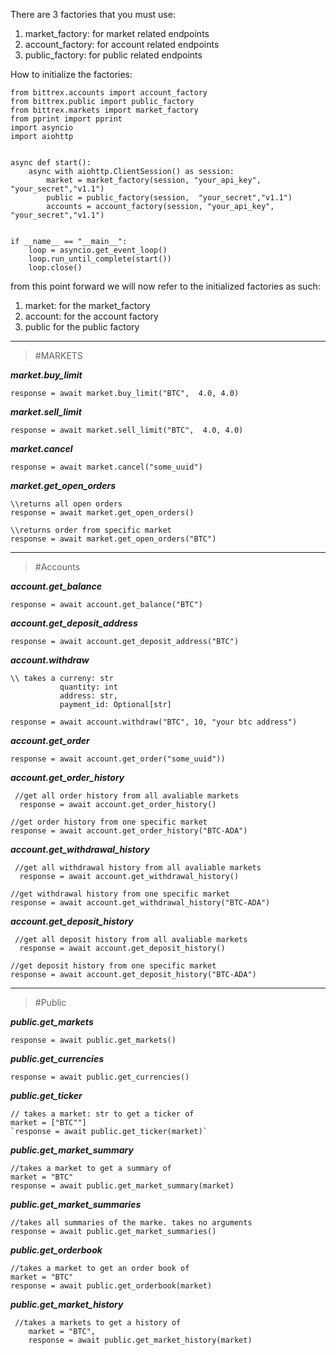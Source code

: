 ﻿There are 3 factories that you must use:

 1. market_factory: for market related endpoints
 2. account_factory: for account related endpoints
 3. public_factory: for public related endpoints


How to initialize the factories:

 

    from bittrex.accounts import account_factory
    from bittrex.public import public_factory
    from bittrex.markets import market_factory
    from pprint import pprint
    import asyncio
    import aiohttp
    
    
    async def start():
        async with aiohttp.ClientSession() as session:
            market = market_factory(session, "your_api_key", "your_secret","v1.1")
            public = public_factory(session,  "your_secret","v1.1")
            accounts = account_factory(session, "your_api_key", "your_secret","v1.1")
               
         
    if __name__ == "__main__":
        loop = asyncio.get_event_loop()
        loop.run_until_complete(start())
        loop.close()


from this point forward we will now refer to the initialized factories as such:

 1. market: for the market_factory
 2. account: for the account factory
 3. public for the public factory


----------





    

> #MARKETS


_**market.buy_limit**_

`response = await market.buy_limit("BTC",  4.0, 4.0)`

_**market.sell_limit**_

`response = await market.sell_limit("BTC",  4.0, 4.0)`



_**market.cancel**_

`response = await market.cancel("some_uuid")`



_**market.get_open_orders**_

    \\returns all open orders 
    response = await market.get_open_orders()
    
    \\returns order from specific market
    response = await market.get_open_orders("BTC")




----------


> #Accounts

_**account.get_balance**_

`response = await account.get_balance("BTC")`


_**account.get_deposit_address**_

`response = await account.get_deposit_address("BTC")`

_**account.withdraw**_

    \\ takes a curreny: str
               quantity: int
               address: str,
               payment_id: Optional[str]
               
    response = await account.withdraw("BTC", 10, "your btc address")


_**account.get_order**_

`response = await account.get_order("some_uuid"))`
  

_**account.get_order_history**_
 

     //get all order history from all avaliable markets
      response = await account.get_order_history()
      
    //get order history from one specific market
    response = await account.get_order_history("BTC-ADA")


_**account.get_withdrawal_history**_
 

     //get all withdrawal history from all avaliable markets
      response = await account.get_withdrawal_history()
      
    //get withdrawal history from one specific market
    response = await account.get_withdrawal_history("BTC-ADA")


_**account.get_deposit_history**_
 

     //get all deposit history from all avaliable markets
      response = await account.get_deposit_history()
      
    //get deposit history from one specific market
    response = await account.get_deposit_history("BTC-ADA")


----------

> #Public

_**public.get_markets**_

`response = await public.get_markets()`

_**public.get_currencies**_

`response = await public.get_currencies()`

_**public.get_ticker**_

    // takes a market: str to get a ticker of
    market = ["BTC""] 
    `response = await public.get_ticker(market)`

_**public.get_market_summary**_

    //takes a market to get a summary of
    market = "BTC"
    response = await public.get_market_summary(market)
    
_**public.get_market_summaries**_

    //takes all summaries of the marke. takes no arguments
    response = await public.get_market_summaries()


_**public.get_orderbook**_

    //takes a market to get an order book of
    market = "BTC"
    response = await public.get_orderbook(market)


_**public.get_market_history**_
  
     //takes a markets to get a history of
        market = "BTC",
        response = await public.get_market_history(market)









